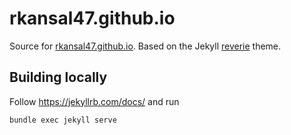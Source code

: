 # rkansal47.github.io

Source for [rkansal47.github.io](https://rkansal47.github.io).
Based on the Jekyll [reverie](https://github.com/amitmerchant1990/reverie) theme.

## Building locally

Follow https://jekyllrb.com/docs/ and run 

```bash
bundle exec jekyll serve
```